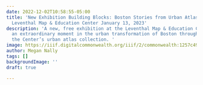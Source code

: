 ```yaml
---
date: 2022-12-02T10:58:55-05:00
title: 'New Exhibition Building Blocks: Boston Stories from Urban Atlases opens at
  Leventhal Map & Education Center January 13, 2023'
description: 'A new, free exhibition at the Leventhal Map & Education Center explores
  an extraordinary moment in the urban transformation of Boston through the lens of
  the Center’s urban atlas collection. '
image: https://iiif.digitalcommonwealth.org/iiif/2/commonwealth:1257c490j/full/1200,/0/default.jpg
author: Megan Nally
tags: []
backgroundImage: ''
draft: true

---
```

